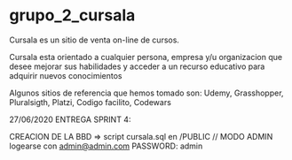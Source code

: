 # grupo_2_cursala


Cursala es un sitio de venta on-line de cursos.

Cursala esta orientado a cualquier persona, empresa y/u organizacion que desee mejorar sus habilidades y acceder a un recurso educativo para adquirir nuevos conocimientos

Algunos sitios de referencia que hemos tomado son:
Udemy, Grasshopper, Pluralsigth, Platzi, Codigo facilito, Codewars



27/06/2020
ENTREGA SPRINT 4:

CREACION DE LA BBD => script cursala.sql en /PUBLIC
// MODO ADMIN logearse con admin@admin.com PASSWORD: admin

